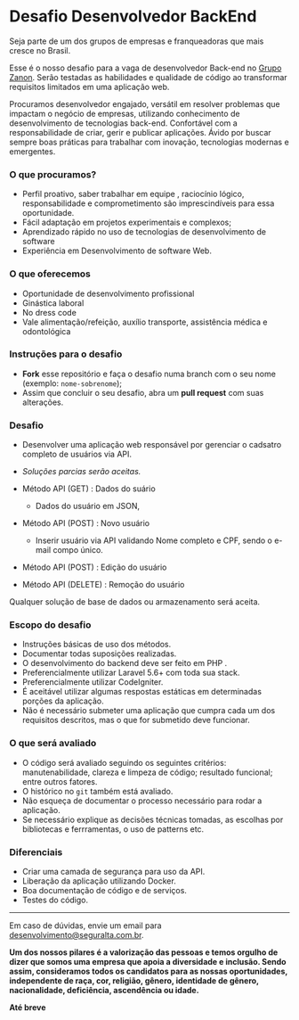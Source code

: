 # Desafio Desenvolvedor BackEnd

Seja parte de um dos grupos de empresas e franqueadoras que mais cresce no Brasil.

Esse é o nosso desafio para a vaga de desenvolvedor Back-end  no [Grupo Zanon](http://www.grupozanon.com.br/). 
Serão testadas as habilidades e qualidade de código ao transformar requisitos limitados em uma aplicação web.

Procuramos desenvolvedor engajado, versátil em resolver problemas que impactam o negócio de empresas, utilizando conhecimento de desenvolvimento de tecnologias back-end.
Confortável com a responsabilidade de criar, gerir e publicar aplicações.
Ávido por buscar sempre boas práticas para trabalhar com inovação, tecnologias modernas e emergentes.


### O que procuramos?
- Perfil proativo, saber trabalhar em equipe , raciocínio lógico, responsabilidade e comprometimento são imprescindíveis para essa oportunidade.
- Fácil adaptação em projetos experimentais e complexos;
- Aprendizado rápido no uso de tecnologias de desenvolvimento de software
- Experiência em Desenvolvimento de software Web.


### O que oferecemos
- Oportunidade de desenvolvimento profissional
- Ginástica laboral
- No dress code
- Vale alimentação/refeição, auxílio transporte, assistência médica e odontológica


### Instruções para o desafio

- **Fork** esse repositório e faça o desafio numa branch com o seu nome (exemplo: `nome-sobrenome`);
- Assim que concluir o seu desafio, abra um **pull request** com suas alterações.


### Desafio
- Desenvolver uma aplicação web responsável por gerenciar o cadsatro completo de usuários via API.
- *Soluções parcias serão aceitas.*

- Método API (GET) : Dados do suário
	- Dados do usuário em JSON,
- Método API (POST) : Novo usuário
	- Inserir usuário via API validando Nome completo e CPF, sendo o e-mail compo único.
- Método API (POST) : Edição do usuário
- Método API (DELETE) : Remoção do usuário



Qualquer solução de base de dados ou armazenamento será aceita.

### Escopo do desafio
- Instruções básicas de uso dos métodos.
- Documentar todas suposições realizadas.
- O desenvolvimento do backend deve ser feito em PHP .
- Preferencialmente utilizar Laravel 5.6+ com toda sua stack.
- Preferencialmente utilizar CodeIgniter.
- É aceitável utilizar algumas respostas estáticas em determinadas porções da aplicação.
- Não é necessário submeter uma aplicação que cumpra cada um dos requisitos descritos, mas o que for submetido deve funcionar.


### O que será avaliado
- O código será avaliado seguindo os seguintes critérios: manutenabilidade, clareza e limpeza de código; resultado funcional; entre outros fatores. 
- O histórico no `git` também está avaliado.
- Não esqueça de documentar o processo necessário para rodar a aplicação.
- Se necessário explique as decisões técnicas tomadas, as escolhas por bibliotecas e ferrramentas, o uso de patterns etc.


### Diferenciais
- Criar uma camada de segurança para uso da API.
- Liberação da aplicação utilizando Docker.
- Boa documentação de código e de serviços.
- Testes do código.

---
Em caso de dúvidas, envie um email para [desenvolvimento@seguralta.com.br](mailto:desenvolvimento@seguralta.com.br).


**Um dos nossos pilares é a valorização das pessoas e temos orgulho de dizer que somos uma empresa que apoia a diversidade e inclusão. Sendo assim, consideramos todos os candidatos para as nossas oportunidades, independente de raça, cor, religião, gênero, identidade de gênero, nacionalidade, deficiência, ascendência ou idade.**


**Até breve**
